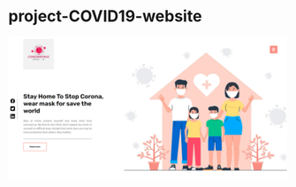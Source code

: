 # project-COVID19-website
![alt text](https://github.com/one-aedi/project-COVID19-website/blob/main/corona-web.PNG)
